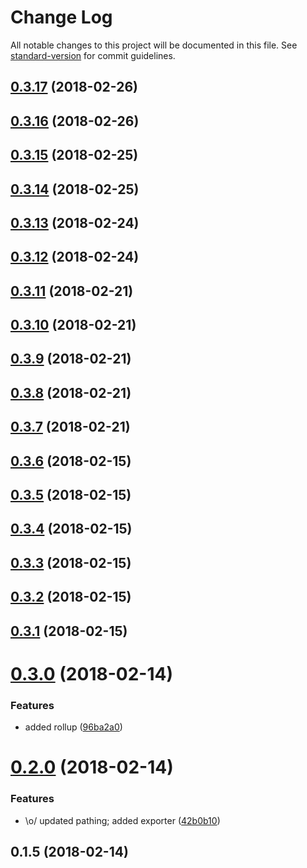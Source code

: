 # Change Log

All notable changes to this project will be documented in this file. See [standard-version](https://github.com/conventional-changelog/standard-version) for commit guidelines.

<a name="0.3.17"></a>
## [0.3.17](https://github.com/tybeck/ng-searchbox/compare/v0.3.16...v0.3.17) (2018-02-26)



<a name="0.3.16"></a>
## [0.3.16](https://github.com/tybeck/ng-searchbox/compare/v0.3.15...v0.3.16) (2018-02-26)



<a name="0.3.15"></a>
## [0.3.15](https://github.com/tybeck/ng-searchbox/compare/v0.3.14...v0.3.15) (2018-02-25)



<a name="0.3.14"></a>
## [0.3.14](https://github.com/tybeck/ng-searchbox/compare/v0.3.13...v0.3.14) (2018-02-25)



<a name="0.3.13"></a>
## [0.3.13](https://github.com/tybeck/ng-searchbox/compare/v0.3.12...v0.3.13) (2018-02-24)



<a name="0.3.12"></a>
## [0.3.12](https://github.com/tybeck/ng-searchbox/compare/v0.3.11...v0.3.12) (2018-02-24)



<a name="0.3.11"></a>
## [0.3.11](https://github.com/tybeck/ng-searchbox/compare/v0.3.10...v0.3.11) (2018-02-21)



<a name="0.3.10"></a>
## [0.3.10](https://github.com/tybeck/ng-searchbox/compare/v0.3.9...v0.3.10) (2018-02-21)



<a name="0.3.9"></a>
## [0.3.9](https://github.com/tybeck/ng-searchbox/compare/v0.3.8...v0.3.9) (2018-02-21)



<a name="0.3.8"></a>
## [0.3.8](https://github.com/tybeck/ng-searchbox/compare/v0.3.7...v0.3.8) (2018-02-21)



<a name="0.3.7"></a>
## [0.3.7](https://github.com/tybeck/ng-searchbox/compare/v0.3.6...v0.3.7) (2018-02-21)



<a name="0.3.6"></a>
## [0.3.6](https://github.com/tybeck/ng-searchbox/compare/v0.3.5...v0.3.6) (2018-02-15)



<a name="0.3.5"></a>
## [0.3.5](https://github.com/tybeck/ng-searchbox/compare/v0.3.4...v0.3.5) (2018-02-15)



<a name="0.3.4"></a>
## [0.3.4](https://github.com/tybeck/ng-searchbox/compare/v0.3.3...v0.3.4) (2018-02-15)



<a name="0.3.3"></a>
## [0.3.3](https://github.com/tybeck/ng-searchbox/compare/v0.3.2...v0.3.3) (2018-02-15)



<a name="0.3.2"></a>
## [0.3.2](https://github.com/tybeck/ng-searchbox/compare/v0.3.1...v0.3.2) (2018-02-15)



<a name="0.3.1"></a>
## [0.3.1](https://github.com/tybeck/ng-searchbox/compare/v0.3.0...v0.3.1) (2018-02-15)



<a name="0.3.0"></a>
# [0.3.0](https://github.com/tybeck/ng-searchbox/compare/v0.2.0...v0.3.0) (2018-02-14)


### Features

* added rollup ([96ba2a0](https://github.com/tybeck/ng-searchbox/commit/96ba2a0))



<a name="0.2.0"></a>
# [0.2.0](https://github.com/tybeck/ng-searchbox/compare/v0.1.5...v0.2.0) (2018-02-14)


### Features

* \o/ updated pathing; added exporter ([42b0b10](https://github.com/tybeck/ng-searchbox/commit/42b0b10))



<a name="0.1.5"></a>
## 0.1.5 (2018-02-14)
